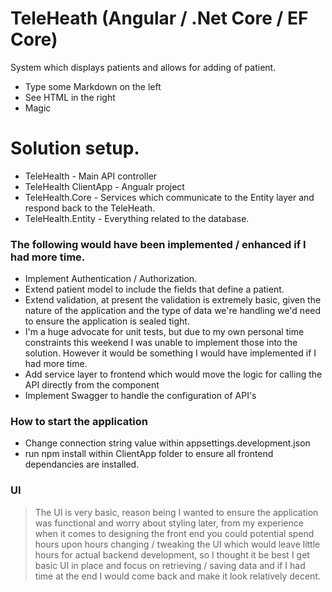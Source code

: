 # TeleHeath (Angular / .Net Core / EF Core)

System which displays patients and allows for adding of patient.
  - Type some Markdown on the left
  - See HTML in the right
  - Magic

# Solution setup.

  - TeleHealth - Main API controller
  - TeleHealth ClientApp - Angualr project
  - TeleHealth.Core - Services which communicate to the Entity layer and respond back to the TeleHeath.
  - TeleHealth.Entity - Everything related to the database.

### The following would have been implemented / enhanced if I had more time.

* Implement Authentication / Authorization.
* Extend patient model to include the fields that define a patient.
* Extend validation, at present the validation is extremely basic, given the nature of the application and the type of data we're handling we'd need to ensure the application is sealed tight.
* I'm a huge advocate for unit tests, but due to my own personal time constraints this weekend I was unable to implement those into the solution.  However it would be something I would have implemented if I had more time.
* Add service layer to frontend which would move the logic for calling the API directly from the component
* Implement Swagger to handle the configuration of API's 

### How to start the application

* Change connection string value within  appsettings.development.json
* run npm install within ClientApp folder to ensure all frontend dependancies are installed.

### UI

> The UI is very basic, reason being I wanted to ensure the application was functional and worry about styling later, from my experience when it comes to designing the front end you could potential spend hours upon hours changing / tweaking the UI which would leave little hours for actual backend development, so I thought it be best I get basic UI in place and focus on retrieving / saving data and if I had time at the end I would come back and make it look relatively decent.

